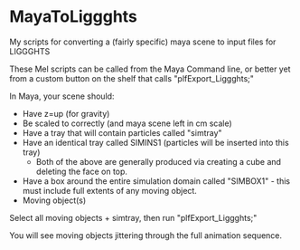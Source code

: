 # MayaToLiggghts
My scripts for converting a (fairly specific) maya scene to input files for LIGGGHTS


These Mel scripts can be called from the Maya Command line, or better yet from a custom button on the shelf that calls 
  "plfExport_Liggghts;"
  
In Maya, your scene should:
 - Have z=up (for gravity)
 - Be scaled to correctly (and maya scene left in cm scale)
 - Have a tray that will contain particles called "simtray"
 - Have an identical tray called SIMINS1 (particles will be inserted into this tray)
   - Both of the above are generally produced via creating a cube and deleting the face on top.
 - Have a box around the entire simulation domain called "SIMBOX1" - this must include full extents of any moving object.
 - Moving object(s)
  
Select all moving objects + simtray, then run "plfExport_Liggghts;"

You will see moving objects jittering through the full animation sequence.
